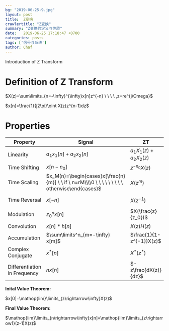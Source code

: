 ```yaml
---
bg: "2019-06-25-9.jpg"
layout: post
title:  Z变换
crawlertitle: "Z变换"
summary: "Z变换的定义与性质"
date:   2019-06-25 17:18:47 +0700
categories: posts
tags: ['信号与系统']
author: Chaf
---
```


Introduction of Z Transform

# Definition of Z Transform

$X(z)=\sum\limits_{n=-\infty}^{\infty}x[n]z^{-n} \ \ \ \ ,z=re^{j\Omega}$

$x[n]=\frac{1}{j2\pi}\oint X(z)z^{n-1}dz$ 

# Properties

| Property                     | Signal                                                       | ZT                       | ROC                   |
| ---------------------------- | ------------------------------------------------------------ | ------------------------ | --------------------- |
| Linearity                    | $a_1x_1[n]+a_2x_2[n]$                                        | $a_1X_1(z)+a_2X_2(z)$    | $R_1 \cap R_2$        |
| Time Shifting                | $x[n-n_0]$                                                   | $z^{-n_0}X(z)$           | R                     |
| Time Scaling                 | $x_M(n)=\begin{cases}x[\frac{n}{m}] \ \ if \ n=rM\\\\0 \ \ \ \ \ \ \ \ \ otherwise\end{cases}$ | $X(z^m)$                 | $R^{\frac{1}{m}}$     |
| Time Reversal                | $x[-n]$                                                      | $X(z^{-1})$              | $\frac{1}{R}$         |
| Modulation                   | $z_0^nx[n]$                                                  | $X(\frac{z}{z_0})$       | $R\mid z_0\ \mid$     |
| Convolution                  | $x[n]\ast h[n]$                                              | $X(z)H(z)$               | $R_x \cap R_h$        |
| Accumulation                 | $\sum\limits^n_{m=-\infty} x[m]$                             | $\frac{1}{1-z^{-1}}X(z)$ | $R\cap(\mid z\mid>1)$ |
| Complex Conjugate            | $x^*[n]$                                                     | $X^\ast(z^\ast)$         | R                     |
| Differentiation in Frequency | $nx[n]$                                                      | $-z\frac{dX(z)}{dz}$     | R                     |

**Inital Value Theorem:**

$x[0]=\mathop{lim}\limits_{z\rightarrow\infty}X(z)$

**Final Value Theorem:**

$\mathop{lim}\limits_{n\rightarrow\infty}x[n]=\mathop{lim}\limits_{z\rightarrow1}(z-1)X(z)$

